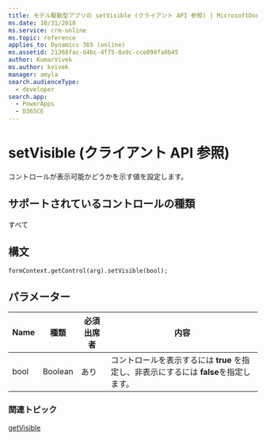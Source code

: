 ```yaml
---
title: モデル駆動型アプリの setVisible (クライアント API 参照) | MicrosoftDocs
ms.date: 10/31/2018
ms.service: crm-online
ms.topic: reference
applies_to: Dynamics 365 (online)
ms.assetid: 21368fac-d4bc-4f75-8a9c-cce098fa0b45
author: KumarVivek
ms.author: kvivek
manager: amyla
search.audienceType:
  - developer
search.app:
  - PowerApps
  - D365CE
---
```

# <a name="setvisible-client-api-reference"></a>setVisible (クライアント API 参照)



コントロールが表示可能かどうかを示す値を設定します。 

## <a name="control-types-supported"></a>サポートされているコントロールの種類

すべて

## <a name="syntax"></a>構文

`formContext.getControl(arg).setVisible(bool);`

## <a name="parameter"></a>パラメーター

|Name|種類​​|必須出席者|内容|
|--|--|--|--|
|bool|Boolean|あり|コントロールを表示するには **true** を指定し、非表示にするには **false**を指定します。|

### <a name="related-topics"></a>関連トピック

[getVisible](getVisible.md)



